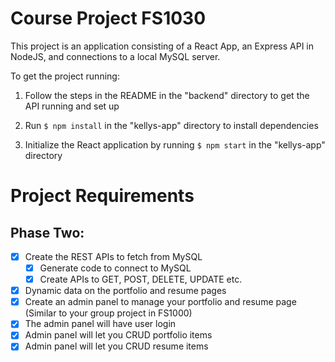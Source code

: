 # Course Project FS1030

This project is an application consisting of a React App, an Express API in NodeJS, and connections to a local MySQL server.

To get the project running: 

1. Follow the steps in the README in the "backend" directory to get the API running and set up

2. Run `$ npm install` in the "kellys-app" directory to install dependencies

3. Initialize the React application by running `$ npm start` in the "kellys-app" directory

# Project Requirements

## Phase Two: 

- [x] Create the REST APIs to fetch from MySQL
    - [x] Generate code to connect to MySQL
    - [x] Create APIs to GET, POST, DELETE, UPDATE etc.
- [x] Dynamic data on the portfolio and resume pages
- [x] Create an admin panel to manage your portfolio and resume page (Similar to your group project in FS1000)
- [x] The admin panel will have user login
- [x] Admin panel will let you CRUD portfolio items
- [x] Admin panel will let you CRUD resume items
